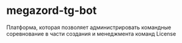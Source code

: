 # megazord-tg-bot
Платформа, которая позволяет администрировать командные соревнование в части создания и менеджмента команд  License
